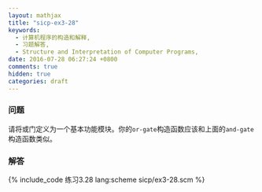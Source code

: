 ```yaml
---
layout: mathjax
title: "sicp-ex3-28"
keywords:
  - 计算机程序的构造和解释,
  - 习题解答,
  - Structure and Interpretation of Computer Programs,
date: 2016-07-28 06:27:24 +0800
comments: true
hidden: true
categories: draft
---
```


### 问题

请将或门定义为一个基本功能模块。你的`or-gate`构造函数应该和上面的`and-gate`构造函数类似。

### 解答

{% include_code 练习3.28 lang:scheme sicp/ex3-28.scm %}
